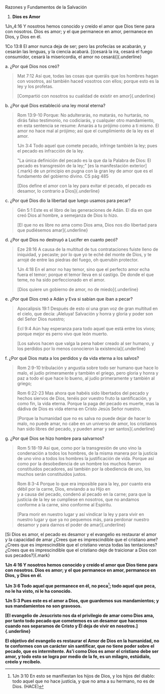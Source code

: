 Razones y Fundamentos de la Salvación

1.  **Dios es Amor**

1Jn_4:16 Y nosotros hemos conocido y creído el amor que Dios tiene para
con nosotros. Dios es amor; y el que permanece en amor, permanece en
Dios, y Dios en él.

1Co 13:8 El amor nunca deja de ser; pero las profecías se acabarán, y
cesarán las lenguas, y la ciencia acabará. [(cesará la ira, cesará el
fuego consumidor, cesará la misericordia, el amor no
cesará)]{.underline}

a.  ¿Por qué Dios nos creó?

> Mat 7:12 Así que, todas las cosas que queráis que los hombres hagan
> con vosotros, así también haced vosotros con ellos; porque esto es la
> ley y los profetas.
>
> [Compartió con nosotros su cualidad de existir en amor]{.underline}

b.  ¿Por qué Dios estableció una ley moral eterna?

> Rom 13:9-10 Porque: No adulterarás, no matarás, no hurtarás, no dirás
> falso testimonio, no codiciarás, y cualquier otro mandamiento, en esta
> sentencia se resume: Amarás a tu prójimo como a ti mismo. El amor no
> hace mal al prójimo; así que el cumplimiento de la ley es el amor.
>
> 1Jn 3:4 Todo aquel que comete pecado, infringe también la ley; pues el
> pecado es infracción de la ley.
>
> "La única definición del pecado es la que da la Palabra de Dios: El
> pecado es transgresión de la ley;" [es la manifestación
> exterior]{.mark} de un principio en pugna con la gran ley de amor que
> es el fundamento del gobierno divino. CS pág 485
>
> [Dios define el amor con la ley para evitar el pecado, el pecado es
> desamor, lo contrario a Dios]{.underline}

c.  ¿Por qué Dios dio la libertad que luego usamos para pecar?

> Gén 5:1 Este es el libro de las generaciones de Adán. El día en que
> creó Dios al hombre, a semejanza de Dios lo hizo.
>
> [El que no es libre no ama como Dios ama, Dios nos dio libertad para
> que pudiésemos amar]{.underline}

d.  ¿Por qué Dios no destruyó a Lucifer en cuanto pecó?

> Eze 28:16 A causa de la multitud de tus contrataciones fuiste lleno de
> iniquidad, y pecaste; por lo que yo te eché del monte de Dios, y te
> arrojé de entre las piedras del fuego, oh querubín protector.
>
> 1Jn 4:18 En el amor no hay temor, sino que el perfecto amor echa fuera
> el temor; porque el temor lleva en sí castigo. De donde el que teme,
> no ha sido perfeccionado en el amor.
>
> [Dios quiere un gobierno de amor, no de miedo]{.underline}

e.  ¿Por qué Dios creó a Adán y Eva si sabían que iban a pecar?

> Apocalipsis 19:1 Después de esto oí una gran voz de gran multitud en
> el cielo, que decía: ¡Aleluya! Salvación y honra y gloria y poder son
> del Señor Dios nuestro;
>
> Ecl 9:4 Aún hay esperanza para todo aquel que está entre los vivos;
> porque mejor es perro vivo que león muerto.
>
> [Los salvos hacen que valga la pena haber creado al ser humano, y los
> perdidos por lo menos conocieron la existencia]{.underline}

f.  ¿Por qué Dios mata a los perdidos y da vida eterna a los salvos?

> Rom 2:9-10 tribulación y angustia sobre todo ser humano que hace lo
> malo, el judío primeramente y también el griego, pero gloria y honra y
> paz a todo el que hace lo bueno, al judío primeramente y también al
> griego;
>
> Rom 6:22-23 Mas ahora que habéis sido libertados del pecado y hechos
> siervos de Dios, tenéis por vuestro fruto la santificación, y como
> fin, la vida eterna. Porque la paga del pecado es muerte, mas la
> dádiva de Dios es vida eterna en Cristo Jesús Señor nuestro.
>
> [Porque la humanidad que no es salva no puede dejar de hacer lo malo,
> no puede amar, no cabe en un universo de amor, los cristianos han sido
> libres del pecado, y pueden amar y ser santos]{.underline}

g.  ¿Por qué Dios se hizo hombre para salvarnos?

> Rom 5:18-19 Así que, como por la transgresión de uno vino la
> condenación a todos los hombres, de la misma manera por la justicia de
> uno vino a todos los hombres la justificación de vida. Porque así como
> por la desobediencia de un hombre los muchos fueron constituidos
> pecadores, así también por la obediencia de uno, los muchos serán
> constituidos justos.
>
> Rom 8:3-4 Porque lo que era imposible para la ley, por cuanto era
> débil por la carne, Dios, enviando a su Hijo en\
> y a causa del pecado, condenó al pecado en la carne; para que la
> justicia de la ley se cumpliese en nosotros, que no andamos conforme a
> la carne, sino conforme al Espíritu.
>
> [Para morir en nuestro lugar y así vindicar la ley y para vivir en
> nuestro lugar y que ya no pequemos más, para perdonar nuestro desamor
> y para darnos el poder de amar]{.underline}

[Si Dios es amor, el pecado es desamor y el evangelio es restaurar el
amor y la capacidad de amar ¿Crees que es imprescindible que el
cristiano ame? ¿Crees que es imprescindible que el cristiano venza todas
las tentaciones? ¿Crees que es imprescindible que el cristiano deje de
traicionar a Dios con sus pecados?]{.mark}

**1Jn 4:16 Y nosotros hemos conocido y creído el amor que Dios tiene
para con nosotros. Dios es amor; y el que permanece en amor, permanece
en Dios, y Dios en él.**

**1Jn 3:6 Todo aquel que permanece en él, no peca**[^1]**; todo aquel
que peca, no le ha visto, ni le ha conocido.**

**1Jn 5:3 Pues este es el amor a Dios, que guardemos sus mandamientos; y
sus mandamientos no son gravosos.**

**[El evangelio de Jesucristo nos da el privilegio de amar como Dios
ama, por tanto todo pecado que cometemos es un desamor que hacemos
cuando nos separamos de Cristo y Él deja de vivir en
nosotros.]{.underline}**

**El objetivo del evangelio es restaurar el Amor de Dios en la
humanidad, no te conformes con un carácter sin santificar, que no tiene
poder sobre el pecado, que es intermitente. As'i como Dios es amor el
cristiano debe ser amor, y todo esto se logra por medio de la fe, es un
milagro, estúdialo, créelo y recíbelo.**

[^1]: 1Jn 3:10 En esto se manifiestan los hijos de Dios, y los hijos del
    diablo: todo aquel que no hace justicia, y que no ama a su hermano,
    no es de Dios. (HACE)
